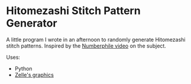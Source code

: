 # Hitomezashi Stitch Pattern Generator
A little program I wrote in an afternoon to randomly generate Hitomezashi stitch patterns.
Inspired by the [Numberphile video](https://youtu.be/JbfhzlMk2eY) on the subject.

Uses:
- Python
- [Zelle's graphics](https://mcsp.wartburg.edu/zelle/python/)
